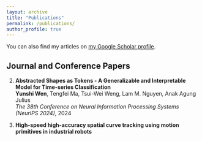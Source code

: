 ```yaml
---
layout: archive
title: "Publications"
permalink: /publications/
author_profile: true
---
```


You can also find my articles on [my Google Scholar profile]({{site.author.googlescholar}}).

## Journal and Conference Papers

2. **Abstracted Shapes as Tokens - A Generalizable and Interpretable Model for Time-series Classification**  
   **Yunshi Wen**, Tengfei Ma, Tsui-Wei Weng, Lam M. Nguyen, Anak Agung Julius  
   *The 38th Conference on Neural Information Processing Systems (NeurIPS 2024)*, 2024

1. **High-speed high-accuracy spatial curve tracking using motion primitives in industrial robots**




